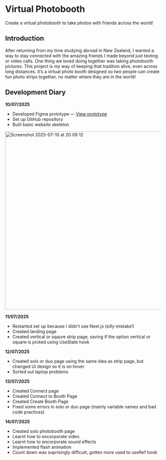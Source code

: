 # Virtual Photobooth  
Create a virtual photobooth to take photos with friends across the world!

## Introduction  
After returning from my time studying abroad in New Zealand, I wanted a way to stay connected with the amazing friends I made beyond just texting or video calls.
One thing we loved doing together was taking photobooth pictures. This project is my way of keeping that tradition alive, even across long distances. It’s a virtual photo booth designed so two people can create fun photo strips together, no matter where they are in the world! 

## Development Diary  
**10/07/2025**  
- Developed Figma prototype — [View prototype](https://www.figma.com/design/QTpciTQhUHVdmLbuC2xEau/photo-booth?node-id=0-1&t=cuTlROAF8cG6rYR1-1)  
- Set up GitHub repository  
- Built basic website skeleton  

<img width="946" height="575" alt="Screenshot 2025-07-10 at 20 09 12" src="https://github.com/user-attachments/assets/de22c283-889a-4896-a643-bdc1b2325f82" />

**11/07/2025**  
- Restarted set up because I didn't use Next.js (silly mistake!)
- Created landing page
- Created vertical or sqaure strip page, saving if the option vertical or square is picked using UseState hook 

**12/07/2025**  
- Created solo or duo page using the same idea as strip page, but changed UI design so it is on hover 
- Sorted out laptop problems 

**13/07/2025**  
- Created Connect page
- Created Connect to Booth Page
- Created Create Booth Page 
- Fixed some errors in solo or duo page (mainly variable names and bad code practices)

**14/07/2025**  
- Created solo photobooth page 
- Learnt how to encorporate video 
- Learnt how to encorporate sound effects
- Implemented flash animation 
- Count down was suprisingly difficult, gotten more used to useRef hook 



